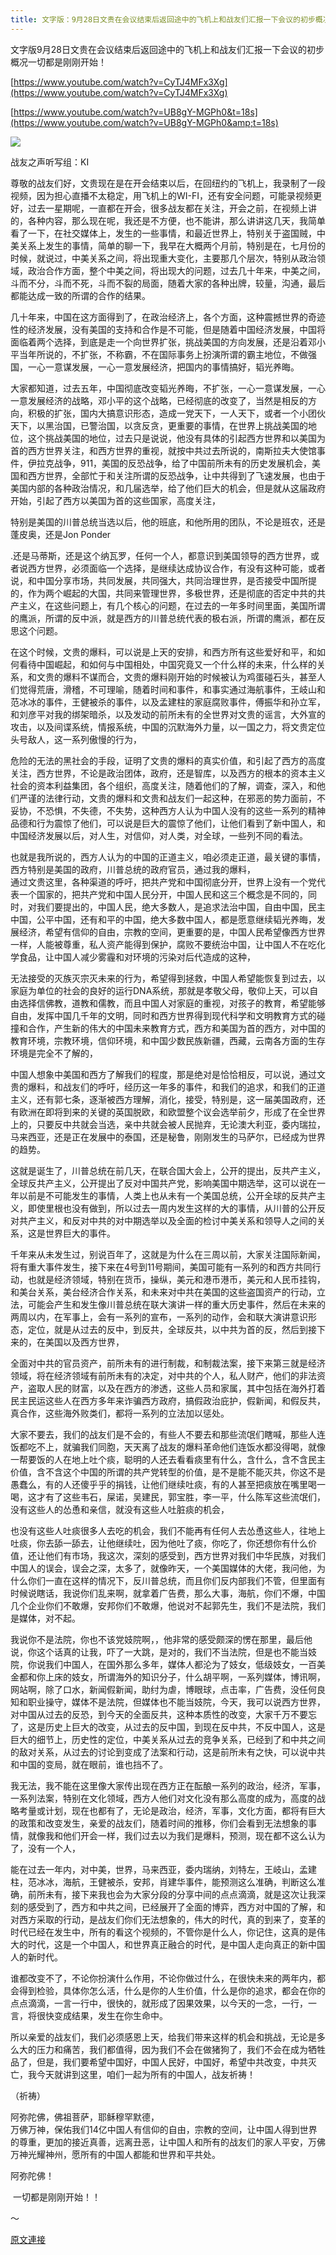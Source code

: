 ```yaml
---
title: 文字版：9月28日文贵在会议结束后返回途中的飞机上和战友们汇报一下会议的初步概况一切都是刚刚开始！
---
```


文字版9月28日文贵在会议结束后返回途中的飞机上和战友们汇报一下会议的初步概况一切都是刚刚开始！


[https://www.youtube.com/watch?v=CyTJ4MFx3Xg](https://www.youtube.com/watch?v=CyTJ4MFx3Xg)


[https://www.youtube.com/watch?v=UB8gY-MGPh0&t=18s](https://www.youtube.com/watch?v=UB8gY-MGPh0&amp;t=18s)





[![](https://4.bp.blogspot.com/-HJBPVcneSZc/W7AA28BgykI/AAAAAAAABBI/zUanCvAUPTIYyV8I4pc1e-1XXVoW4g5lACLcBGAs/s400/929-1.PNG)](https://4.bp.blogspot.com/-HJBPVcneSZc/W7AA28BgykI/AAAAAAAABBI/zUanCvAUPTIYyV8I4pc1e-1XXVoW4g5lACLcBGAs/s1600/929-1.PNG)



战友之声听写组：KI


尊敬的战友们好，文贵现在是在开会结束以后，在回纽约的飞机上，我录制了一段视频，因为担心直播不太稳定，用飞机上的WI-FI，还有安全问题，可能录视频更好，过去一星期呢，一直都在开会，很多战友都在关注，开会之前，在视频上讲的，各种内容，那么现在呢，我还是不方便，也不能讲，那么讲讲这几天，我简单看了一下，在社交媒体上，发生的一些事情，和最近世界上，特别关于盗国贼，中美关系上发生的事情，简单的聊一下，我早在大概两个月前，特别是在，七月份的时候，就说过，中美关系之间，将出现重大变化，主要那几个层次，特别从政治领域，政治合作方面，整个中美之间，将出现大的问题，过去几十年来，中美之间，斗而不分，斗而不死，斗而不裂的局面，随着大家的各种出牌，较量，沟通，最后都能达成一致的所谓的合作的结果。


几十年来，中国在这方面得到了，在政治经济上，各个方面，这种震撼世界的奇迹性的经济发展，没有美国的支持和合作是不可能，但是随着中国经济发展，中国将面临着两个选择，到底是走一个向世界扩张，挑战美国的方向发展，还是沿着邓小平当年所说的，不扩张，不称霸，不在国际事务上扮演所谓的霸主地位，不做强国，一心一意谋发展，一心一意发展经济，把国内的事情搞好，韬光养晦。


大家都知道，过去五年，中国彻底改变韬光养晦，不扩张，一心一意谋发展，一心一意发展经济的战略，邓小平的这个战略，已经彻底的改变了，当然是相反的方向，积极的扩张，国内大搞意识形态，造成一党天下，一人天下，或者一个小团伙天下，以黑治国，已警治国，以贪反贪，更重要的事情，在世界上挑战美国的地位，这个挑战美国的地位，过去只是说说，他没有具体的引起西方世界和以美国为首的西方世界关注，和西方世界的重视，就按中共过去所说的，南斯拉夫大使馆事件，伊拉克战争，911，美国的反恐战争，给了中国前所未有的历史发展机会，美国和西方世界，全部忙于和关注所谓的反恐战争，让中共得到了飞速发展，也由于美国内部的各种政治情况，和几届选举，给了他们巨大的机会，但是就从这届政府开始，引起了西方以美国为首的这些国家，高度关注，


特别是美国的川普总统当选以后，他的班底，和他所用的团队，不论是班农，还是蓬皮奥，还是Jon Ponder


.还是马蒂斯，还是这个纳瓦罗，任何一个人，都意识到美国领导的西方世界，或者说西方世界，必须面临一个选择，是继续达成协议合作，有没有这种可能，或者说，和中国分享市场，共同发展，共同强大，共同治理世界，是否接受中国所提的，作为两个崛起的大国，共同来管理世界，多极世界，还是彻底的否定中共的共产主义，在这些问题上，有几个核心的问题，在过去的一年多时间里面，美国所谓的鹰派，所谓的反中派，就是西方的川普总统代表的极右派，所谓的鹰派，都在反思这个问题。


在这个时候，文贵的爆料，可以说是上天的安排，和西方所有这些爱好和平，和如何看待中国崛起，和如何与中国相处，中国究竟又一个什么样的未来，什么样的关系，和文贵的爆料不谋而合，文贵的爆料刚开始的时候被认为鸡蛋碰石头，甚至人们觉得荒唐，滑稽，不可理喻，随着时间和事件，和事实通过海航事件，王岐山和范冰冰的事件，王健被杀的事件，以及孟建柱的家庭腐败事件，傅振华和孙立军，和刘彦平对我的绑架暗杀，以及发动的前所未有的全世界对文贵的谣言，大外宣的攻击，以及间谍系统，情报系统，中国的沉默海外力量，以一国之力，将文贵定位头号敌人，这一系列傲慢的行为，


危险的无法的黑社会的手段，证明了文贵的爆料的真实价值，和引起了西方的高度关注，西方世界，不论是政治团体，政府，还是智库，以及西方的根本的资本主义社会的资本利益集团，各个组织，高度关注，随着他们的了解，调查，深入，和他们严谨的法律行动，文贵的爆料和文贵和战友们一起这种，在邪恶的势力面前，不妥协，不恐惧，不失德，不失势，这种西方人认为中国人没有的这些一系列的精神品德和行为震惊了他们，可以说是巨大的震惊了他们，让他们看到了新中国人，和中国经济发展以后，对人生，对信仰，对人类，对全球，一些列不同的看法。


也就是我所说的，西方人认为的中国的正道主义，咱必须走正道，最关键的事情，西方特别是美国的政府，川普总统的政府官员，通过我的爆料，<br>通过文贵这里，各种渠道的呼吁，把共产党和中国彻底分开，世界上没有一个党代表一个国家的，把共产党和中国人民分开，中国人民和这三个概念是不同的，同时，对我们要提出的，中国人民，绝大多数人，是追求法治中国，自由中国，民主中国，公平中国，还有和平的中国，绝大多数中国人，都是愿意继续韬光养晦，发展经济，希望有信仰的自由，宗教的空间，更重要的是，中国人民希望像西方世界一样，人能被尊重，私人资产能得到保护，腐败不要统治中国，让中国人不在吃化学食品，让中国人减少雾霾和对环境的污染对后代造成的这种，


无法接受的灭族灭宗灭未来的行为，希望得到拯救，中国人希望能恢复到过去，以家庭为单位的社会的良好的运行DNA系统，那就是孝敬父母，敬仰上天，可以自由选择信佛教，道教和儒教，而且中国人对家庭的重视，对孩子的教育，希望能够自由，发挥中国几千年的文明，同时和西方世界得到现代科学和文明教育方式的碰撞和合作，产生新的伟大的中国未来教育方式，西方和美国为首的西方，对中国的教育环境，宗教环境，信仰环境，和中国少数民族新疆，西藏，云南各方面的生存环境是完全不了解的，


中国人想象中美国和西方了解我们的程度，那是绝对是恰恰相反，可以说，通过文贵的爆料，和战友们的呼吁，经历这一年多的事件，和我们的追求，和我们的正道主义，还有郭七条，逐渐被西方理解，消化，接受，特别是，这一届美国政府，还有欧洲在即将到来的关键的英国脱欧，和欧盟整个议会选举前夕，形成了在全世界上的，只要反中共就会当选，亲中共就会被人民抛弃，无论澳大利亚，委内瑞拉，马来西亚，还是正在发展中的泰国，还是秘鲁，刚刚发生的马萨尔，已经成为世界的趋势。


这就是诞生了，川普总统在前几天，在联合国大会上，公开的提出，反共产主义，全球反共产主义，公开提出了反对中国共产党，影响美国中期选举，这可以说在一年以前是不可能发生的事情，人类上也从未有一个美国总统，公开全球的反共产主义，即使里根也没有做到，所以过去一周内发生这样的大的事情，从川普的公开反对共产主义，和反对中共的对中期选举以及全面的检讨中美关系和领导人之间的关系，这是世界巨大的事件。


千年来从未发生过，别说百年了，这就是为什么在三周以前，大家关注国际新闻，将有重大事件发生，接下来在4号到11号期间，美国可能有一系列的和西方共同行动，也就是经济领域，特别在货币，操纵，美元和港币港币，美元和人民币挂钩，和美台关系，美台经济合作关系，和未来对中共在美国的这些盗国资产的行动，立法，可能会产生和发生像川普总统在联大演讲一样的重大历史事件，然后在未来的两周以内，在军事上，会有一系列的宣布，一系列的动作，会和联大演讲意识形态，定位，就是从过去的反中，到反共，全球反共，以中共为首的反，然后到接下来的，在美国以及西方世界，


全面对中共的官员资产，前所未有的进行制裁，和制裁法案，接下来第三就是经济领域，将在经济领域有前所未有的决定，对中共的个人，私人财产，他们的非法资产，盗取人民的财富，以及在西方的渗透，这些人员和家属，其中包括在海外打着民主民运这些人在西方多年来诈骗西方政府，搞假政治庇护，假新闻，和假反共，真合作，这些海外败类们，都将一系列的立法加以惩处。


大家不要去，我们的战友们是不会的，有些人不要去和那些流氓们瞎喊，那些人连饭都吃不上，就骗我们同胞，天天离了战友的爆料革命他们连饭水都没得喝，就像一帮要饭的人在地上吐个痰，聪明的人还去看看痰里有什么，含什么，含不含民主价值，含不含这个中国的所谓的共产党转型的价值，是不是能不能灭共，你这不是愚蠢么，有的人还傻乎乎的捐钱，让他们继续吐痰，有的人甚至把痰放在嘴里喝一喝，这才有了这些韦石，屎诺，吴建民，郭宝胜，李一平，什么陈军这些流氓们，没有这些人的怂恿和亲信，就没有这些人吐脏痰的机会，


也没有这些人吐痰很多人去吃的机会，我们不能再有任何人去怂恿这些人，往地上吐痰，你去舔一舔去，让他继续吐，因为他吐了痰，你吃了，你还想你有什么价值，还让他们有市场，我这次，深刻的感受到，西方世界对我们中华民族，对我们中国人的误会，误会之深，太多了，就像昨天，一个美国媒体的大佬，我问他，为什么你们一直在这样的情况下，反川普总统，而且你们反内部我们不管，但里面有时候说瞎话，我说你们乱来啊，就拿着广告费，那么大事，海航，你们不爆，中国几个企业你们不敢爆，安邦你们不敢爆，他说对不起郭先生，我们不是法院，我们是媒体，对不起。


我说你不是法院，你也不该党妓院啊，，他非常的感受颇深的愣在那里，最后他说，你这个话真的让我，吓了一大跳，是对的，我们不当法院，但是也不能当妓院，你说我们中国人，在国外那么多年，媒体人都沦为了妓女，低级妓女，一百美金都和你上床的妓女，所谓海外的知识分子，什么胡平啊，一系列媒体，博讯啊，网站啊，除了口水，新闻假新闻，助纣为虐，博眼球，点击率，广告费，没任何良知和职业操守，媒体不是法院，但媒体也不能当妓院，今天，我可以说西方世界，对中国从过去的反恐，到今天的全面反共，这种本质性的改变，大家千万不要忘了，这是历史上巨大的改变，从过去的反中国，到现在反中共，不反中国人，这是巨大的细节上，历史性的定位，中美关系从过去的竞争关系，已经到了和中共之间的敌对关系，从过去的讨论到变成了法案和行动，这是前所未有之快，可以说中共和中国的变局，就在眼前，谁也挡不了。


我无法，我不能在这里像大家传出现在西方正在酝酿一系列的政治，经济，军事，一系列法案，特别在文化领域，西方人他们对文化没有那么高度的成为，高度的战略考量或计划，现在也都有了，无论是政治，经济，军事，文化方面，都将有巨大的政策和改变发生，亲爱的战友们，随着时间的推移，你们会看到无法想象的事情，就像我和他们开会一样，我们过去以为我们是爆料，预测，现在都不这么认为了，没有一个人，


能在过去一年内，对中美，世界，马来西亚，委内瑞纳，刘特左，王岐山，孟建柱，范冰冰，海航，王健被杀，安邦，肖建华事件，能预测这么准确，判断这么准确，前所未有，接下来我也会为大家分段的分享中间的点点滴滴，就是这次让我深刻的感受到了，西方和中共之间，已经展开了全面的博弈，西方对中国的了解，和对西方采取的行动，是战友们你们无法想象的，伟大的时代，真的到来了，变革的时代已经在发生中，所有的看这个视频的，不管你是什么人，你记住，这真的是伟大的时代，这是一个中国人，和世界真正融合的时代，是中国人走向真正的新中国人的新时代。


谁都改变不了，不论你扮演什么作用，不论你做过什么，在很快未来的两年内，都会得到检验，具体你怎么活，什么是你的人生价值，什么是你的追求，都会在你的点点滴滴，一言一行中，很快的，就形成了因果效果，以今天的一念，一行，一言，将很快变成结果，发生在你生命中。


所以亲爱的战友们，我们必须感恩上天，给我们带来这样的机会和挑战，无论是多么大的压力和痛苦，我们都值得，因为我们不会在做猪狗了，我们不会在成为牺牲品了，但是，我们要希望中国好，中国人民好，中国好，希望中共改变，中共灭亡，我今天就讲到这里，咱们一起为所有的中国人，战友祈祷！


（祈祷）


阿弥陀佛，佛祖菩萨，耶稣穆罕默德，<br>万佛万神，保佑我们14亿中国人有信仰的自由，宗教的空间，让中国人得到世界的尊重，更加的接近真善，远离丑恶，让中国人和所有的战友们的家人平安，万佛万神光耀神州，愿所有的中国人都能和世界和平共处。


阿弥陀佛！


 一切都是刚刚开始！！


～

[原文連接](http://littleantvoice.blogspot.com/2018/09/928.html)
